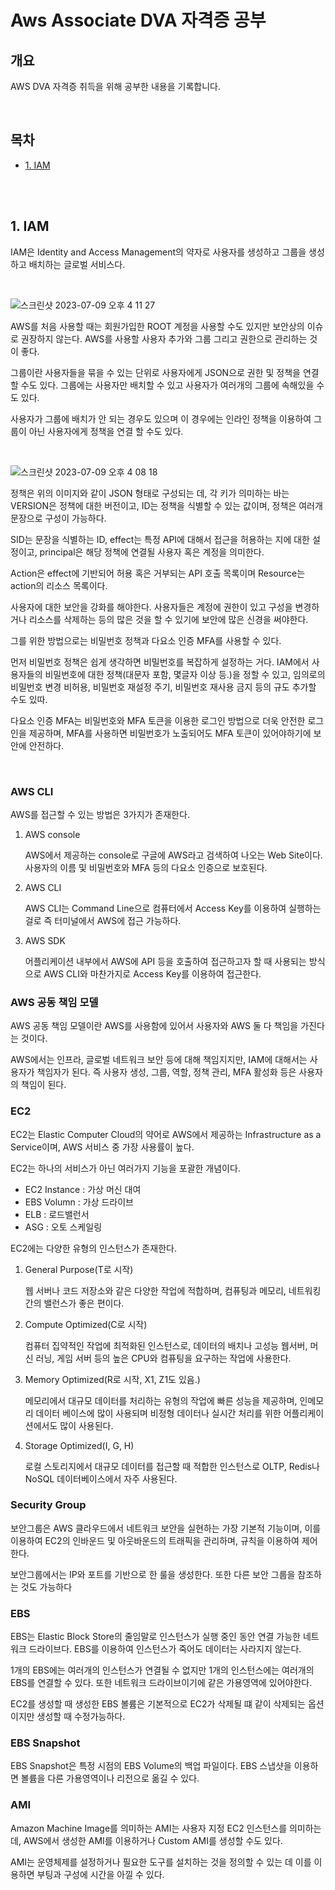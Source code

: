 # Aws Associate DVA 자격증 공부

## 개요

AWS DVA 자격증 취득을 위해 공부한 내용을 기록합니다.

<br />

## 목차

- [1. IAM](#1-iam)

  <br />

  <br />

## 1. IAM

IAM은 Identity and Access Management의 약자로 사용자를 생성하고 그룹을 생성하고 배치하는 글로벌 서비스다.

<br />

![스크린샷 2023-07-09 오후 4 11 27](https://github.com/pinomaker-hoo/TIL/assets/56928532/55b6cf0f-3ad9-42f4-a6b9-ef22baafb094)

AWS를 처음 사용할 때는 회원가입한 ROOT 계정을 사용할 수도 있지만 보안상의 이슈로 권장하지 않는다. AWS를 사용할 사용자 추가와 그룹 그리고 권한으로 관리하는 것이 좋다.

그룹이란 사용자들을 묶을 수 있는 단위로 사용자에게 JSON으로 권한 및 정책을 연결할 수도 있다. 그룹에는 사용자만 배치할 수 있고 사용자가 여러개의 그룹에 속해있을 수도 있다.

사용자가 그룹에 배치가 안 되는 경우도 있으며 이 경우에는 인라인 정책을 이용하여 그룹이 아닌 사용자에게 정책을 연결 할 수도 있다.

<br />

![스크린샷 2023-07-09 오후 4 08 18](https://github.com/pinomaker-hoo/TIL/assets/56928532/5d81768b-8300-4fad-acdd-0e0bc5376578)

정책은 위의 이미지와 같이 JSON 형태로 구성되는 데, 각 키가 의미하는 바는 VERSION은 정책에 대한 버전이고, ID는 정책을 식별할 수 있는 값이며, 정책은 여러개 문장으로 구성이 가능하다.

SID는 문장을 식별하는 ID, effect는 특정 API에 대해서 접근을 허용하는 지에 대한 설정이고, principal은 해당 정책에 연결될 사용자 혹은 계정을 의미한다.

Action은 effect에 기반되어 허용 혹은 거부되는 API 호출 목록이며 Resource는 action의 리소스 목록이다.

사용자에 대한 보안을 강화를 해야한다. 사용자들은 계정에 권한이 있고 구성을 변경하거나 리소스를 삭제하는 등의 많은 것을 할 수 있기에 보안에 많은 신경을 써야한다.

그를 위한 방법으로는 비밀번호 정책과 다요소 인증 MFA를 사용할 수 있다.

먼저 비밀번호 정책은 쉽게 생각하면 비밀번호를 복잡하게 설정하는 거다. IAM에서 사용자들의 비밀번호에 대한 정책(대문자 포함, 몇글자 이상 등.)을 정할 수 있고, 임의로의 비밀번호 변경 비허용, 비밀번호 재설정 주기, 비밀번호 재사용 금지 등의 규도 추가할 수도 있따.

다요소 인증 MFA는 비밀번호와 MFA 토큰을 이용한 로그인 방법으로 더욱 안전한 로그인을 제공하며, MFA를 사용하면 비밀번호가 노출되어도 MFA 토큰이 있어야하기에 보안에 안전하다.

<br />

### AWS CLI

AWS를 접근할 수 있는 방법은 3가지가 존재한다.

1. AWS console

   AWS에서 제공하는 console로 구글에 AWS라고 검색하여 나오는 Web Site이다. 사용자의 이름 및 비밀번호와 MFA 등의 다요소 인증으로 보호된다.

2. AWS CLI

   AWS CLI는 Command Line으로 컴퓨터에서 Access Key를 이용하여 실행하는 걸로 즉 터미널에서 AWS에 접근 가능하다.

3. AWS SDK

   어플리케이션 내부에서 AWS에 API 등을 호출하여 접근하고자 할 때 사용되는 방식으로 AWS CLI와 마찬가지로 Access Key를 이용하여 접근한다.

### AWS 공동 책임 모델

AWS 공동 책임 모델이란 AWS를 사용함에 있어서 사용자와 AWS 둘 다 책임을 가진다는 것이다.

AWS에서는 인프라, 글로벌 네트워크 보안 등에 대해 책임지지만, IAM에 대해서는 사용자가 책임자가 된다. 즉 사용자 생성, 그룹, 역할, 정책 관리, MFA 활성화 등은 사용자의 책임이 된다.

### EC2

EC2는 Elastic Computer Cloud의 약어로 AWS에서 제공하는 Infrastructure as a Service이며, AWS 서비스 중 가장 사용률이 높다.

EC2는 하나의 서비스가 아닌 여러가지 기능을 포괄한 개념이다.

- EC2 Instance : 가상 머신 대여
- EBS Volumn : 가상 드라이브
- ELB : 로드밸런서
- ASG : 오토 스케일링

EC2에는 다양한 유형의 인스턴스가 존재한다.

1. General Purpose(T로 시작)

   웹 서버나 코드 저장소와 같은 다양한 작업에 적합하며, 컴퓨팅과 메모리, 네트워킹 간의 밸런스가 좋은 편이다.

2. Compute Optimized(C로 시작)

   컴퓨터 집약적인 작업에 최적화된 인스턴스로, 데이터의 배치나 고성능 웹서버, 머신 러닝, 게임 서버 등의 높은 CPU와 컴퓨팅을 요구하는 작업에 사용한다.

3. Memory Optimized(R로 시작, X1, Z1도 있음.)

   메모리에서 대규모 데이터를 처리하는 유형의 작업에 빠른 성능을 제공하며, 인메모리 데이터 베이스에 많이 사용되며 비정형 데이터나 실시간 처리를 위한 어플리케이션에서도 많이 사용된다.

4. Storage Optimized(I, G, H)

   로컬 스토리지에서 대규모 데이터를 접근할 때 적합한 인스턴스로 OLTP, Redis나 NoSQL 데이터베이스에서 자주 사용된다.

### Security Group

보안그룹은 AWS 클라우드에서 네트워크 보안을 실현하는 가장 기본적 기능이며, 이를 이용하여 EC2의 인바운드 및 아웃바운드의 트래픽을 관리하며, 규칙을 이용하여 제어한다.

보안그룹에서는 IP와 포트를 기반으로 한 룰을 생성한다. 또한 다른 보안 그룹을 참조하는 것도 가능하다

### EBS

EBS는 Elastic Block Store의 줄임말로 인스턴스가 실행 중인 동안 연결 가능한 네트워크 드라이브다. EBS를 이용하여 인스턴스가 죽어도 데이터는 사라지지 않는다.

1개의 EBS에는 여러개의 인스턴스가 연결될 수 없지만 1개의 인스턴스에는 여러개의 EBS를 연결할 수 있다. 또한 네트워크 드라이브이기에 같은 가용영역에 있어야한다.

EC2를 생성할 때 생성한 EBS 볼륨은 기본적으로 EC2가 삭제될 떄 같이 삭제되는 옵션이지만 생성할 때 수정가능하다.

### EBS Snapshot

EBS Snapshot은 특정 시점의 EBS Volume의 백업 파일이다. EBS 스냅샷을 이용하면 볼륨을 다른 가용영역이나 리전으로 옮길 수 있다.

### AMI

Amazon Machine Image를 의미하는 AMI는 사용자 지정 EC2 인스턴스를 의미하는 데, AWS에서 생성한 AMI를 이용하거나 Custom AMI를 생성할 수도 있다.

AMI는 운영체제를 설정하거나 필요한 도구를 설치하는 것을 정의할 수 있는 데 이를 이용하면 부팅과 구성에 시간을 아낄 수 있다.
